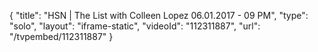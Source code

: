 {
    "title": "HSN | The List with Colleen Lopez 06.01.2017 - 09 PM",
    "type": "solo",
    "layout": "iframe-static",
    "videoId": "112311887",
    "url": "\/tvpembed\/112311887"
}
